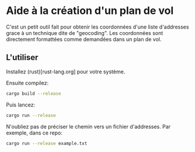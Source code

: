 # Aide à la création d'un plan de vol
C'est un petit outil fait pour obtenir les coordonnées d'une liste d'addresses
grace à un technique dite de "geocoding". Les coordonnées sont directement
formattées comme demandées dans un plan de vol.

## L'utiliser
Installez (rust)[rust-lang.org] pour votre système.

Ensuite compilez:
```bash
cargo build --release
```
Puis lancez:
```bash
cargo run --release
```
N'oubliez pas de préciser le chemin vers un fichier d'addresses. Par exemple,
dans ce repo:
```bash
cargo run --release example.txt
```
